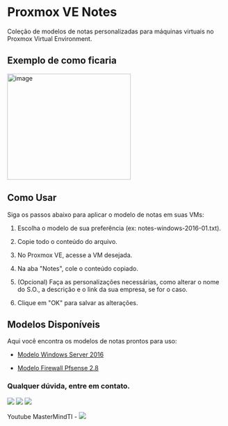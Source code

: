 # Proxmox VE Notes

Coleção de modelos de notas personalizadas para máquinas virtuais no Proxmox Virtual Environment.

## Exemplo de como ficaria

<img width="284" height="244" alt="image" src="https://github.com/user-attachments/assets/883f0a75-3923-4d31-a44d-4e034035ce2b" />

## Como Usar

Siga os passos abaixo para aplicar o modelo de notas em suas VMs:

1. Escolha o modelo de sua preferência (ex: notes-windows-2016-01.txt).

2. Copie todo o conteúdo do arquivo.

3. No Proxmox VE, acesse a VM desejada.

4. Na aba "Notes", cole o conteúdo copiado.

5. (Opcional) Faça as personalizações necessárias, como alterar o nome do S.O., a descrição e o link da sua empresa, se for o caso.

6. Clique em "OK" para salvar as alterações.

## Modelos Disponíveis

Aqui você encontra os modelos de notas prontos para uso:

* [Modelo Windows Server 2016](https://github.com/lucastavarestga/proxmox-proxmox-ve-notes/blob/main/notes-windows-2016-01.txt)

* [Modelo Firewall Pfsense 2.8](https://github.com/lucastavarestga/proxmox-proxmox-ve-notes/blob/main/notes-pfsense-2.8-01.txt)

### Qualquer dúvida, entre em contato.

<a href="mailto:lucastavarestga@gmail.com"><img src="https://img.shields.io/badge/Gmail-D14836?style=for-the-badge&logo=gmail&logoColor=white" target="_blank"></a>
<a href="https://www.linkedin.com/in/lucastavarestga" target="_blank"><img src="https://img.shields.io/badge/-LinkedIn-0077B5?style=for-the-badge&logo=linkedin&logoColor=white" target="_blank"></a>
<a href="https://youtube.com/@lucastavaressoares" target="_blank"><img src="https://img.shields.io/badge/YouTube-FF0000?style=for-the-badge&logo=youtube&logoColor=white" target="_blank"></a>

Youtube MasterMindTI - <a href="https://www.youtube.com/@mastermindti" target="_blank"><img src="https://img.shields.io/badge/YouTube-FF0000?style=for-the-badge&logo=youtube&logoColor=white" target="_blank"></a>
